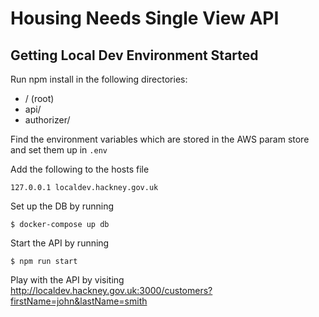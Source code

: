 # Housing Needs Single View API

## Getting Local Dev Environment Started

Run npm install in the following directories:
- / (root)
- api/
- authorizer/

Find the environment variables which are stored in the AWS param store and set them up in `.env`

Add the following to the hosts file
```
127.0.0.1 localdev.hackney.gov.uk
```

Set up the DB by running
```
$ docker-compose up db
```

Start the API by running
```
$ npm run start
```

Play with the API by visiting http://localdev.hackney.gov.uk:3000/customers?firstName=john&lastName=smith
